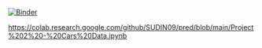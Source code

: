[![Binder](https://mybinder.org/badge_logo.svg)](https://mybinder.org/v2/gh/SUDIN09/pred.git/HEAD)


https://colab.research.google.com/github/SUDIN09/pred/blob/main/Project%202%20-%20Cars%20Data.ipynb
